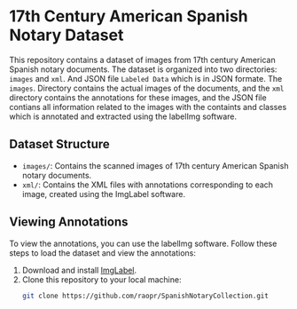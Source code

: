 # 17th Century American Spanish Notary Dataset

This repository contains a dataset of images from 17th century American Spanish notary documents. The dataset is organized into two directories: `images` and `xml`. And JSON file `Labeled Data` which is in JSON formate. The `images`.
Directory contains the actual images of the documents, and the `xml` directory contains the annotations for these images, and the JSON file contians all information related to the images with the containts and classes which is annotated and extracted using the labelImg software.

## Dataset Structure

- `images/`: Contains the scanned images of 17th century American Spanish notary documents.
- `xml/`: Contains the XML files with annotations corresponding to each image, created using the ImgLabel software.

## Viewing Annotations

To view the annotations, you can use the labelImg software. Follow these steps to load the dataset and view the annotations:

1. Download and install [ImgLabel](https://github.com/HumanSignal/labelImg).
2. Clone this repository to your local machine:
   ```bash
   git clone https://github.com/raopr/SpanishNotaryCollection.git
